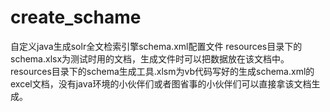 # create_schame
自定义java生成solr全文检索引擎schema.xml配置文件
resources目录下的schema.xlsx为测试时用的文档，生成文件时可以把数据放在该文档中。
resources目录下的schema生成工具.xlsm为vb代码写好的生成schema.xml的excel文档，没有java环境的小伙伴们或者图省事的小伙伴们可以直接拿该文档生成。

